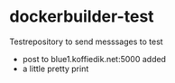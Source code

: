 dockerbuilder-test
==================

Testrepository to send messsages to test

* post to blue1.koffiedik.net:5000 added
* a little pretty print
